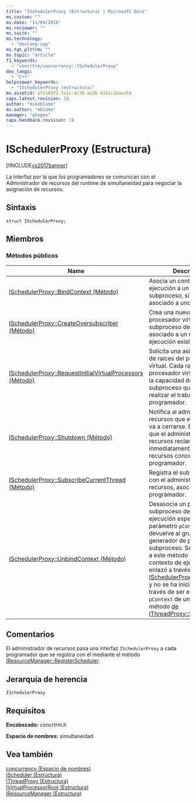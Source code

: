 ```yaml
---
title: "ISchedulerProxy (Estructura) | Microsoft Docs"
ms.custom: ""
ms.date: "11/04/2016"
ms.reviewer: ""
ms.suite: ""
ms.technology: 
  - "devlang-cpp"
ms.tgt_pltfrm: ""
ms.topic: "article"
f1_keywords: 
  - "concrtrm/concurrency::ISchedulerProxy"
dev_langs: 
  - "C++"
helpviewer_keywords: 
  - "ISchedulerProxy (estructura)"
ms.assetid: af416973-7a1c-4c30-aa3b-4161c2aaea54
caps.latest.revision: 18
author: "mikeblome"
ms.author: "mblome"
manager: "ghogen"
caps.handback.revision: 18
---
```

# ISchedulerProxy (Estructura)
[!INCLUDE[vs2017banner](../../../assembler/inline/includes/vs2017banner.md)]

La interfaz por la que los programadores se comunican con el Administrador de recursos del runtime de simultaneidad para negociar la asignación de recursos.  
  
## Sintaxis  
  
```  
struct ISchedulerProxy;  
```  
  
## Miembros  
  
### Métodos públicos  
  
|Name|Descripción|  
|----------|-----------------|  
|[ISchedulerProxy::BindContext \(Método\)](../Topic/ISchedulerProxy::BindContext%20Method.md)|Asocia un contexto de ejecución a un proxy del subproceso, si aún no está asociado a uno.|  
|[ISchedulerProxy::CreateOversubscriber \(Método\)](../Topic/ISchedulerProxy::CreateOversubscriber%20Method.md)|Crea una nueva raíz del procesador virtual en el subproceso del hardware asociado a un recurso de ejecución existente.|  
|[ISchedulerProxy::RequestInitialVirtualProcessors \(Método\)](../Topic/ISchedulerProxy::RequestInitialVirtualProcessors%20Method.md)|Solicita una asignación inicial de raíces del procesador virtual.  Cada raíz del procesador virtual representa la capacidad de ejecutar un subproceso que puede realizar el trabajo para el programador.|  
|[ISchedulerProxy::Shutdown \(Método\)](../Topic/ISchedulerProxy::Shutdown%20Method.md)|Notifica al administrador de recursos que el programador va a cerrarse.  Esto provocará que el administrador de recursos reclame inmediatamente todos los recursos concedidos al programador.|  
|[ISchedulerProxy::SubscribeCurrentThread \(Método\)](../Topic/ISchedulerProxy::SubscribeCurrentThread%20Method.md)|Registra el subproceso actual con el administrador de recursos, asociándolo a este programador.|  
|[ISchedulerProxy::UnbindContext \(Método\)](../Topic/ISchedulerProxy::UnbindContext%20Method.md)|Desasocia un proxy del subproceso del contexto de ejecución especificado por el parámetro `pContext` y lo devuelve al grupo libre del generador de proxy de subproceso.  Se puede llamar a este método sólo en un contexto de ejecución que se enlazó a través del método [ISchedulerProxy::BindContext](../Topic/ISchedulerProxy::BindContext%20Method.md) y no se ha iniciado todavía a través de ser el parámetro `pContext` de una llamada al método [de IThreadProxy::SwitchTo](../Topic/IThreadProxy::SwitchTo%20Method.md).|  
  
## Comentarios  
 El administrador de recursos pasa una interfaz `ISchedulerProxy` a cada programador que se registra con él mediante el método [IResourceManager::RegisterScheduler](../Topic/IResourceManager::RegisterScheduler%20Method.md).  
  
## Jerarquía de herencia  
 `ISchedulerProxy`  
  
## Requisitos  
 **Encabezado:** concrtrm.h  
  
 **Espacio de nombres:** simultaneidad  
  
## Vea también  
 [concurrency \(Espacio de nombres\)](../../../parallel/concrt/reference/concurrency-namespace.md)   
 [IScheduler \(Estructura\)](../../../parallel/concrt/reference/ischeduler-structure.md)   
 [IThreadProxy \(Estructura\)](../../../parallel/concrt/reference/ithreadproxy-structure.md)   
 [IVirtualProcessorRoot \(Estructura\)](../../../parallel/concrt/reference/ivirtualprocessorroot-structure.md)   
 [IResourceManager \(Estructura\)](../../../parallel/concrt/reference/iresourcemanager-structure.md)